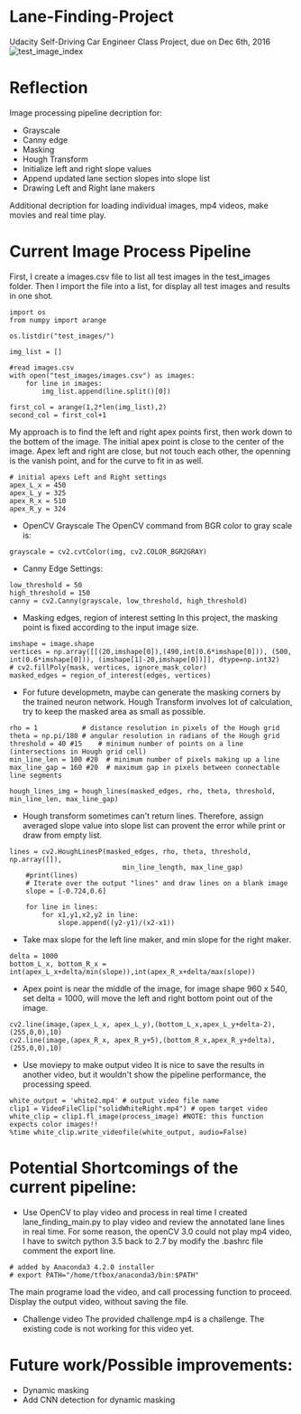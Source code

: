# Lane-Finding-Project
Udacity Self-Driving Car Engineer Class Project, due on Dec 6th, 2016
![test_image_index](https://cloud.githubusercontent.com/assets/22917810/20874031/562b0b74-ba6b-11e6-801e-1bacaa9398e6.png)

# Reflection

Image processing pipeline decription for: 
* Grayscale
* Canny edge
* Masking
* Hough Transform
* Initialize left and right slope values
* Append updated lane section slopes into slope list
* Drawing Left and Right lane makers

Additional decription for loading individual images, mp4 videos, make movies and real time play. 

# Current Image Process Pipeline
First, I create a images.csv file to list all test images in the test_images folder. Then I import the file into a list, for display all test images and results in one shot. 
```
import os
from numpy import arange 

os.listdir("test_images/")

img_list = []

#read images.csv
with open("test_images/images.csv") as images:
    for line in images:
        img_list.append(line.split()[0])

first_col = arange(1,2*len(img_list),2)
second_col = first_col+1
```
My approach is to find the left and right apex points first, then work down to the bottem of the image. The initial apex point is close to the center of the image. Apex left and right are close, but not touch each other, the openning is the vanish point, and for the curve to fit in as well.
```
# initial apexs Left and Right settings 
apex_L_x = 450
apex_L_y = 325
apex_R_x = 510
apex_R_y = 324
```

* OpenCV Grayscale
The OpenCV command from BGR color to gray scale is:
```
grayscale = cv2.cvtColor(img, cv2.COLOR_BGR2GRAY)
```
* Canny Edge Settings:
```
low_threshold = 50
high_threshold = 150
canny = cv2.Canny(grayscale, low_threshold, high_threshold)
```
* Masking edges, region of interest setting
In this project, the masking point is fixed according to the input image size. 
```
imshape = image.shape
vertices = np.array([[(20,imshape[0]),(490,int(0.6*imshape[0])), (500, int(0.6*imshape[0])), (imshape[1]-20,imshape[0])]], dtype=np.int32)
# cv2.fillPoly(mask, vertices, ignore_mask_color)
masked_edges = region_of_interest(edges, vertices)
```
* For future developmetn, maybe can generate the masking corners by the trained neuron network. 
Hough Transform involves lot of calculation, try to keep the masked area as small as possible. 

```
rho = 1           # distance resolution in pixels of the Hough grid
theta = np.pi/180 # angular resolution in radians of the Hough grid
threshold = 40 #15    # minimum number of points on a line (intersections in Hough grid cell)
min_line_len = 100 #20  # minimum number of pixels making up a line
max_line_gap = 160 #20  # maximum gap in pixels between connectable line segments

hough_lines_img = hough_lines(masked_edges, rho, theta, threshold, min_line_len, max_line_gap)
```
* Hough transform sometimes can't return lines. Therefore, assign averaged slope value into slope list can provent the error while print or draw from empty list. 
```
lines = cv2.HoughLinesP(masked_edges, rho, theta, threshold, np.array([]),
                            min_line_length, max_line_gap)
    #print(lines)
    # Iterate over the output "lines" and draw lines on a blank image
    slope = [-0.724,0.6]

    for line in lines:
        for x1,y1,x2,y2 in line:
            slope.append((y2-y1)/(x2-x1))
```

* Take max slope for the left line maker, and min slope for the right maker. 
```
delta = 1000
bottom_L_x, bottom_R_x = int(apex_L_x+delta/min(slope)),int(apex_R_x+delta/max(slope))
```
* Apex point is near the middle of the image, for image shape 960 x 540, set delta = 1000, will move the left and right bottom point out of the image. 
```
cv2.line(image,(apex_L_x, apex_L_y),(bottom_L_x,apex_L_y+delta-2),(255,0,0),10)
cv2.line(image,(apex_R_x, apex_R_y+5),(bottom_R_x,apex_R_y+delta),(255,0,0),10)
```
* Use moviepy to make output video
It is nice to save the results in another video, but it wouldn't show the pipeline performance, the processing speed. 
```
white_output = 'white2.mp4' # output video file name
clip1 = VideoFileClip("solidWhiteRight.mp4") # open target video
white_clip = clip1.fl_image(process_image) #NOTE: this function expects color images!!
%time white_clip.write_videofile(white_output, audio=False)
```

# Potential Shortcomings of the current pipeline:
* Use OpenCV to play video and process in real time
I created lane_finding_main.py to play video and review the annotated lane lines in real time.
For some reason, the openCV 3.0 could not play mp4 video, I have to switch python 3.5 back to 2.7 by modify the .bashrc file
comment the export line.
```
# added by Anaconda3 4.2.0 installer
# export PATH="/home/tfbox/anaconda3/bin:$PATH"
```
The main programe load the video, and call processing function to proceed. 
Display the output video, without saving the file.

* Challenge video
The provided challenge.mp4 is a challenge. 
The existing code is not working for this video yet. 

# Future work/Possible improvements:
* Dynamic masking
* Add CNN detection for dynamic masking 
